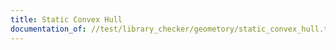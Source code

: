 ```yaml
---
title: Static Convex Hull
documentation_of: //test/library_checker/geometory/static_convex_hull.test.py
---
```

